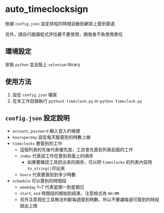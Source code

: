 # auto_timeclocksign
依據 `config.json` 設定排程的時間自動到網頁上簽到簽退

另外，請自行閱讀程式評估要不要使用，開發者不負使用責任

## 環境設定
安裝 `python` 並且裝上 `selenium` library

## 使用方法
1. 設定 `config.json` 檔案
2. 在本工作目錄執行 `python3 timeclock.py` or `python timeclock.py`

## `config.json` 設定說明
- `account`, `password` 輸入登入的帳號
- `hoursperday` 設定每天能簽到的時數上線
- `timeclocks` 要簽到的工作
  - 這個列表的先後代表優先度，工具會先簽到列表前面的工作
  - `index` 代表該工作在簽到頁面上的順序
    - 如果要確認工具抓出來的順序，可以把 `timeclocks` 的列表內容用`to_string()`印出來
  - `hours` 代表要簽到到多少時數
- `schedule` 可以簽到的時間段
  - `weekday` 1~7 代表星期一到星期日
  - `start`, `end` 時間段的開始到結束，注意格式為 `HH:MM`
  - 另外注意現在工具無法判斷每週簽到時數，所以不要讓每週可簽到的時段超出上限
